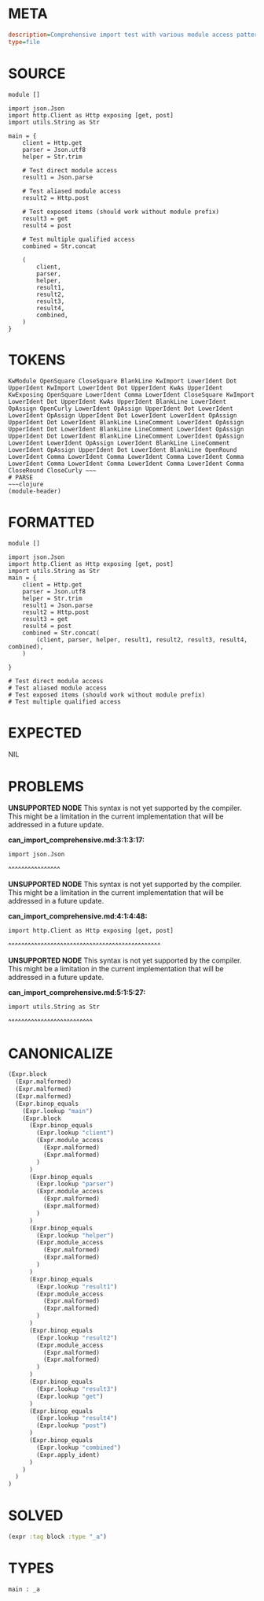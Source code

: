 # META
~~~ini
description=Comprehensive import test with various module access patterns
type=file
~~~
# SOURCE
~~~roc
module []

import json.Json
import http.Client as Http exposing [get, post]
import utils.String as Str

main = {
    client = Http.get
    parser = Json.utf8
    helper = Str.trim

    # Test direct module access
    result1 = Json.parse

    # Test aliased module access
    result2 = Http.post

    # Test exposed items (should work without module prefix)
    result3 = get
    result4 = post

    # Test multiple qualified access
    combined = Str.concat

    (
        client,
        parser,
        helper,
        result1,
        result2,
        result3,
        result4,
        combined,
    )
}
~~~
# TOKENS
~~~text
KwModule OpenSquare CloseSquare BlankLine KwImport LowerIdent Dot UpperIdent KwImport LowerIdent Dot UpperIdent KwAs UpperIdent KwExposing OpenSquare LowerIdent Comma LowerIdent CloseSquare KwImport LowerIdent Dot UpperIdent KwAs UpperIdent BlankLine LowerIdent OpAssign OpenCurly LowerIdent OpAssign UpperIdent Dot LowerIdent LowerIdent OpAssign UpperIdent Dot LowerIdent LowerIdent OpAssign UpperIdent Dot LowerIdent BlankLine LineComment LowerIdent OpAssign UpperIdent Dot LowerIdent BlankLine LineComment LowerIdent OpAssign UpperIdent Dot LowerIdent BlankLine LineComment LowerIdent OpAssign LowerIdent LowerIdent OpAssign LowerIdent BlankLine LineComment LowerIdent OpAssign UpperIdent Dot LowerIdent BlankLine OpenRound LowerIdent Comma LowerIdent Comma LowerIdent Comma LowerIdent Comma LowerIdent Comma LowerIdent Comma LowerIdent Comma LowerIdent Comma CloseRound CloseCurly ~~~
# PARSE
~~~clojure
(module-header)
~~~
# FORMATTED
~~~roc
module []

import json.Json
import http.Client as Http exposing [get, post]
import utils.String as Str
main = {
	client = Http.get
	parser = Json.utf8
	helper = Str.trim
	result1 = Json.parse
	result2 = Http.post
	result3 = get
	result4 = post
	combined = Str.concat(
		(client, parser, helper, result1, result2, result3, result4, combined),
	)

}

# Test direct module access
# Test aliased module access
# Test exposed items (should work without module prefix)
# Test multiple qualified access
~~~
# EXPECTED
NIL
# PROBLEMS
**UNSUPPORTED NODE**
This syntax is not yet supported by the compiler.
This might be a limitation in the current implementation that will be addressed in a future update.

**can_import_comprehensive.md:3:1:3:17:**
```roc
import json.Json
```
^^^^^^^^^^^^^^^^


**UNSUPPORTED NODE**
This syntax is not yet supported by the compiler.
This might be a limitation in the current implementation that will be addressed in a future update.

**can_import_comprehensive.md:4:1:4:48:**
```roc
import http.Client as Http exposing [get, post]
```
^^^^^^^^^^^^^^^^^^^^^^^^^^^^^^^^^^^^^^^^^^^^^^^


**UNSUPPORTED NODE**
This syntax is not yet supported by the compiler.
This might be a limitation in the current implementation that will be addressed in a future update.

**can_import_comprehensive.md:5:1:5:27:**
```roc
import utils.String as Str
```
^^^^^^^^^^^^^^^^^^^^^^^^^^


# CANONICALIZE
~~~clojure
(Expr.block
  (Expr.malformed)
  (Expr.malformed)
  (Expr.malformed)
  (Expr.binop_equals
    (Expr.lookup "main")
    (Expr.block
      (Expr.binop_equals
        (Expr.lookup "client")
        (Expr.module_access
          (Expr.malformed)
          (Expr.malformed)
        )
      )
      (Expr.binop_equals
        (Expr.lookup "parser")
        (Expr.module_access
          (Expr.malformed)
          (Expr.malformed)
        )
      )
      (Expr.binop_equals
        (Expr.lookup "helper")
        (Expr.module_access
          (Expr.malformed)
          (Expr.malformed)
        )
      )
      (Expr.binop_equals
        (Expr.lookup "result1")
        (Expr.module_access
          (Expr.malformed)
          (Expr.malformed)
        )
      )
      (Expr.binop_equals
        (Expr.lookup "result2")
        (Expr.module_access
          (Expr.malformed)
          (Expr.malformed)
        )
      )
      (Expr.binop_equals
        (Expr.lookup "result3")
        (Expr.lookup "get")
      )
      (Expr.binop_equals
        (Expr.lookup "result4")
        (Expr.lookup "post")
      )
      (Expr.binop_equals
        (Expr.lookup "combined")
        (Expr.apply_ident)
      )
    )
  )
)
~~~
# SOLVED
~~~clojure
(expr :tag block :type "_a")
~~~
# TYPES
~~~roc
main : _a
~~~
